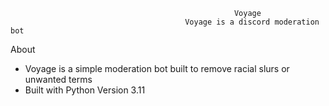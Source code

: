                                                       Voyage
                                           Voyage is a discord moderation bot
About 
  - Voyage is a simple moderation bot built to remove racial slurs or unwanted terms
  - Built with Python Version 3.11
    
                                                    

